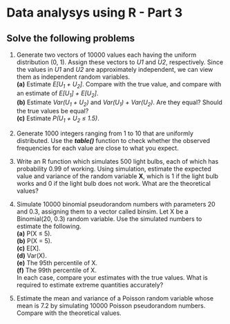 
# Data analysys using R - Part 3
## Solve the following problems
1. Generate two vectors of 10000 values each having the uniform
distribution (0, 1). Assign these vectors to *U1* and *U2*, respectively.
Since the values in *U1* and *U2* are approximately independent, we can
view them as independent random variables.<br>
**(a)** Estimate *E[U<sub>1</sub> + U<sub>2</sub>]*. Compare with the true value, and compare with an estimate of *E[U<sub>1</sub>] + E[U<sub>2</sub>]*.<br>
**(b)** Estimate *Var(U<sub>1</sub> + U<sub>2</sub>)* and *Var(U<sub>1</sub>) + Var(U<sub>2</sub>)*. Are they equal?
Should the true values be equal?<br>
**(c)** Estimate *P(U<sub>1</sub> + U<sub>2</sub> ≤ 1.5)*.

2. Generate 1000 integers ranging from 1 to 10 that are uniformly
distributed. Use the ***table()*** function to check whether the observed
frequencies for each value are close to what you expect.

3. Write an R function which simulates 500 light bulbs, each of which
has probability 0.99 of working. Using simulation, estimate the
expected value and variance of the random variable **X**, which is 1 if
the light bulb works and 0 if the light bulb does not work. What are the theoretical values?

4. Simulate 10000 binomial pseudorandom numbers with parameters 20
and 0.3, assigning them to a vector called binsim. Let X be a
Binomial(20, 0.3) random variable. Use the simulated numbers to
estimate the following.<br>
**(a)** P(X ≤ 5).<br>
**(b)** P(X = 5).<br>
**(c)** E[X].<br>
**(d)** Var(X).<br>
**(e)** The 95th percentile of X.<br>
**(f)** The 99th percentile of X.<br>
In each case, compare your estimates with the true values. What is
required to estimate extreme quantities accurately?

5. Estimate the mean and variance of a Poisson random variable whose
mean is 7.2 by simulating 10000 Poisson pseudorandom numbers.
Compare with the theoretical values.
